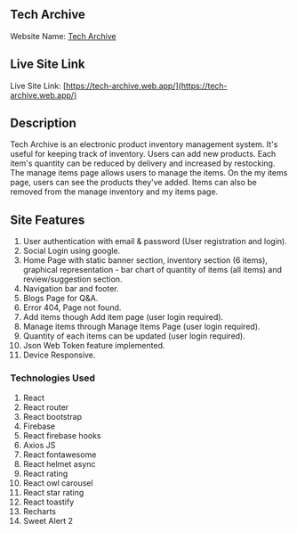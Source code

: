 ## Tech Archive

Website Name: [Tech Archive](https://tech-archive.web.app/)

## Live Site Link

Live Site Link: [https://tech-archive.web.app/](https://tech-archive.web.app/)

## Description

Tech Archive is an electronic product inventory management system. It's useful for keeping track of inventory. Users can add new products. Each item's quantity can be reduced by delivery and increased by restocking. The manage items page allows users to manage the items. On the my items page, users can see the products they've added. Items can also be removed from the manage inventory and my items page.

## Site Features

1. User authentication with email & password (User registration and login).
2. Social Login using google.
3. Home Page with static banner section, inventory section (6 items), graphical representation - bar chart of quantity of items (all items) and review/suggestion section.
4. Navigation bar and footer.
5. Blogs Page for Q&A.
6. Error 404, Page not found.
7. Add items though Add item page (user login required).
8. Manage items through Manage Items Page (user login required).
9. Quantity of each items can be updated (user login required).
10. Json Web Token feature implemented.
11. Device Responsive.

### Technologies Used

1. React
2. React router
3. React bootstrap
4. Firebase
5. React firebase hooks
6. Axios JS
7. React fontawesome
8. React helmet async
9. React rating
10. React owl carousel
11. React star rating
12. React toastify
13. Recharts
14. Sweet Alert 2
